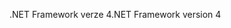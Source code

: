 <span data-ttu-id="03378-101">.NET Framework verze 4</span><span class="sxs-lookup"><span data-stu-id="03378-101">.NET Framework version 4</span></span>
